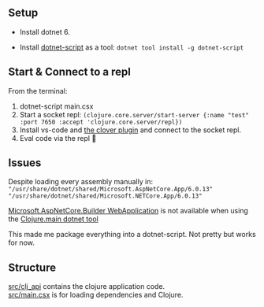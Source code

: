 
## Setup
* Install dotnet 6.

* Install [dotnet-script](https://github.com/dotnet-script/dotnet-script) as a tool: `dotnet tool install -g dotnet-script`


## Start & Connect to a repl
From the terminal:
1. dotnet-script main.csx
2. Start a socket repl: `(clojure.core.server/start-server {:name "test" :port 7650 :accept 'clojure.core.server/repl})`
3. Install vs-code and [the clover plugin](https://marketplace.visualstudio.com/items?itemName=mauricioszabo.clover) and connect to the socket repl.
4. Eval code via the repl 💠

## Issues
Despite loading every assembly manually in:  
`"/usr/share/dotnet/shared/Microsoft.AspNetCore.App/6.0.13"`  
`"/usr/share/dotnet/shared/Microsoft.NETCore.App/6.0.13"`  

 [Microsoft.AspNetCore.Builder WebApplication](https://learn.microsoft.com/en-us/aspnet/core/fundamentals/minimal-apis/webapplication?view=aspnetcore-7.0) is not available when using the [Clojure.main dotnet tool](https://github.com/clojure/clojure-clr/wiki/Getting-started#installing-clojureclr-as-a-dotnet-tool)

This made me package everything into a dotnet-script. Not pretty but works for now.


## Structure
[src/clj_api](./src/clj_api) contains the clojure application code.   
[src/main.csx](./src/main.csx) is for loading dependencies and Clojure.

